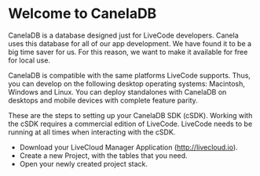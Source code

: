 # Welcome to CanelaDB

CanelaDB is a database designed just for LiveCode developers. Canela uses this database for all of our app development. We have found it to be a big time saver for us. For this reason, we want to make it available for free for local use.

CanelaDB is compatible with the same platforms LiveCode supports. Thus, you can develop on the following desktop operating systems: Macintosh, Windows and Linux. You can deploy standalones with CanelaDB on desktops and mobile devices with complete feature parity.

These are the steps to setting up your CanelaDB SDK (cSDK). Working with the cSDK requires a commercial edition of LiveCode. LiveCode needs to be running at all times when interacting with the cSDK.

- Download your LiveCloud Manager Application (http://livecloud.io).
- Create a new Project, with the tables that you need.
- Open your newly created project stack.
